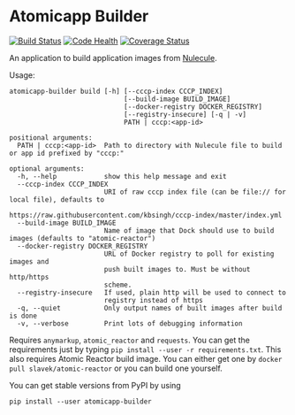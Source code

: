 Atomicapp Builder
=================

[![Build Status](https://travis-ci.org/bkabrda/atomicapp-builder.svg?branch=master)](https://travis-ci.org/bkabrda/atomicapp-builder)
[![Code Health](https://landscape.io/github/bkabrda/atomicapp-builder/master/landscape.svg?style=flat)](https://landscape.io/github/bkabrda/atomicapp-builder/master)
[![Coverage Status](https://coveralls.io/repos/bkabrda/atomicapp-builder/badge.svg?branch=master)](https://coveralls.io/r/bkabrda/atomicapp-builder?branch=master)

An application to build application images from [Nulecule](https://github.com/projectatomic/nulecule).

Usage:

```
atomicapp-builder build [-h] [--cccp-index CCCP_INDEX]
                             [--build-image BUILD_IMAGE]
                             [--docker-registry DOCKER_REGISTRY]
                             [--registry-insecure] [-q | -v]
                             PATH | cccp:<app-id>

positional arguments:
  PATH | cccp:<app-id>  Path to directory with Nulecule file to build or app id prefixed by "cccp:"

optional arguments:
  -h, --help            show this help message and exit
  --cccp-index CCCP_INDEX
                        URI of raw cccp index file (can be file:// for local file), defaults to
                        https://raw.githubusercontent.com/kbsingh/cccp-index/master/index.yml
  --build-image BUILD_IMAGE
                        Name of image that Dock should use to build images (defaults to "atomic-reactor")
  --docker-registry DOCKER_REGISTRY
                        URL of Docker registry to poll for existing images and
                        push built images to. Must be without http/https
                        scheme.
  --registry-insecure   If used, plain http will be used to connect to
                        registry instead of https
  -q, --quiet           Only output names of built images after build is done
  -v, --verbose         Print lots of debugging information
```

Requires `anymarkup`, `atomic_reactor` and `requests`. You can get the requirements just by typing `pip install --user -r requirements.txt`. This also requires Atomic Reactor build image. You can either get one by `docker pull slavek/atomic-reactor` or you can build one yourself.

You can get stable versions from PyPI by using

```
pip install --user atomicapp-builder
```
